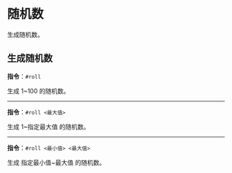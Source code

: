 # 随机数

生成随机数。

## 生成随机数

**指令**：`#roll`

生成 1~100 的随机数。

---

**指令**：`#roll <最大值>`

生成 1~指定最大值 的随机数。

---

**指令**：`#roll <最小值> <最大值>`

生成 指定最小值~最大值 的随机数。
